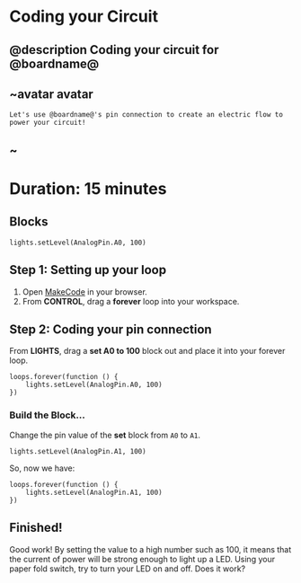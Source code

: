 # Coding your Circuit

## @description Coding your circuit for @boardname@

## ~avatar avatar

    Let's use @boardname@'s pin connection to create an electric flow to power your circuit! 
    

## ~

# Duration: 15 minutes

## Blocks

```cards
lights.setLevel(AnalogPin.A0, 100) 
```

## Step 1: Setting up your loop

1. Open [MakeCode](@homeurl@) in your browser. 
2. From **CONTROL**, drag a **forever** loop into your workspace. 

## Step 2: Coding your pin connection

From **LIGHTS**, drag a **set A0 to 100** block out and place it into your forever loop.

```block
loops.forever(function () {
    lights.setLevel(AnalogPin.A0, 100)
})
```

### Build the Block...

Change the pin value of the **set** block from `A0` to `A1`.

```block
lights.setLevel(AnalogPin.A1, 100)
```

So, now we have:

```blocks
loops.forever(function () {
    lights.setLevel(AnalogPin.A1, 100)
})
```

## Finished!

Good work! By setting the value to a high number such as 100, it means that the current of power will be strong enough to light up a LED. Using your paper fold switch, try to turn your LED on and off. Does it work?